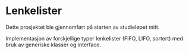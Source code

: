 # Lenkelister
Dette prosjektet ble gjennomført på starten av studieløpet mitt.


Implementasjon av forskjellige typer lenkelister (FIFO, LIFO, sortert) med bruk av generiske klasser og interface.
